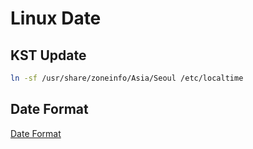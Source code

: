 # Linux Date
## KST Update
``` bash
ln -sf /usr/share/zoneinfo/Asia/Seoul /etc/localtime
```
## Date Format
[Date Format]("https://docs.ruby-lang.org/en/2.4.0/Time.html#method-c-strptime")